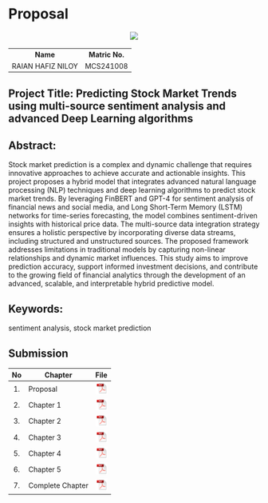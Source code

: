 # Proposal

<p align="center">
  <img height="200px" src="https://github.com/drshahizan/research-design/blob/main/proposal/proposal24251/RaianHafizNiloy/picture.jpg/" />
</p>

<table align="center">
  <tr>
    <th>Name</th>
    <th>Matric No.</th>
  </tr>
  <tr>
    <td>RAIAN HAFIZ NILOY</td>
    <td>MCS241008</td>
  </tr>

</table>

## Project Title:	Predicting Stock Market Trends using multi-source sentiment analysis and advanced Deep Learning algorithms


## Abstract:

Stock market prediction is a complex and dynamic challenge that requires innovative approaches to achieve accurate and actionable insights. This project proposes a hybrid model that integrates advanced natural language processing (NLP) techniques and deep learning algorithms to predict stock market trends. By leveraging FinBERT and GPT-4 for sentiment analysis of financial news and social media, and Long Short-Term Memory (LSTM) networks for time-series forecasting, the model combines sentiment-driven insights with historical price data. The multi-source data integration strategy ensures a holistic perspective by incorporating diverse data streams, including structured and unstructured sources. The proposed framework addresses limitations in traditional models by capturing non-linear relationships and dynamic market influences. This study aims to improve prediction accuracy, support informed investment decisions, and contribute to the growing field of financial analytics through the development of an advanced, scalable, and interpretable hybrid predictive model.



## Keywords: 
sentiment analysis, stock market prediction

## Submission

| No  | Chapter     |                                                 File |
| :-: | ---------- | :---------------------------------------------------------------------------------------------------: |
|  1.  | Proposal | <a href="Raian Hafiz Niloy_Proposal Form.pdf"><img src="../../../images/pdf.svg" width="24px" height="24px"></a> |
|  2.  | Chapter 1 | <a href="Chapter1_RaianHafizNiloy.pdf"><img src="../../../images/pdf.svg" width="24px" height="24px"></a> |
|  3.  | Chapter 2 | <a href="Chapter2_RaianHafizNiloy.pdf"><img src="../../../images/pdf.svg" width="24px" height="24px"></a> |
|  4.  | Chapter 3 | <a href="Chapter3_RaianHafizNiloy.docx"><img src="../../../images/pdf.svg" width="24px" height="24px"></a> |
|  5.  | Chapter 4 | <a href="Chapter4_RaianHafizNiloy.docx"><img src="../../../images/pdf.svg" width="24px" height="24px"></a> |
|  6.  | Chapter 5 | <a href="Chapter 5/"><img src="../../../images/pdf.svg" width="24px" height="24px"></a> |
|  7.  | Complete Chapter | <a href="Complete Chapter"><img src="../../../images/pdf.svg" width="24px" height="24px"></a> |

